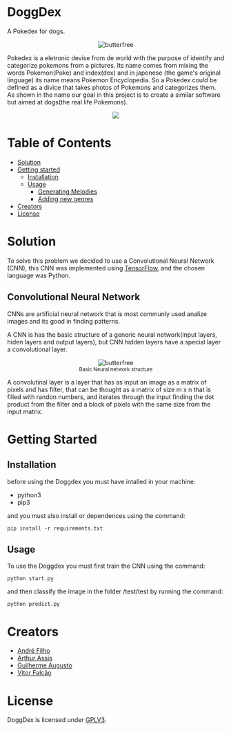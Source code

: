 # DoggDex
A Pokedex for dogs. 
<br/>

<p align="center">
  <img src="https://images-na.ssl-images-amazon.com/images/I/81twgUcmR1L._AC_SY450_.jpg" alt="butterfree" />
  <br />
</p>


Pokedex is a eletronic devise from de world with the purpose of identify and categorize pokemons from a pictures. Its name comes from mixing the words Pokemon(Poke) and index(dex) and in japonese (the game's original linguage) its name means Pokemon Encyclopedia. So a Pokedex could be defined as a divice that takes photos of Pokemons and categorizes them. As shown in the name our goal in this project is to create a similar software but aimed at dogs(the real life Pokemons). 
<br />


<p align="center">
  <img src="https://res.cloudinary.com/practicaldev/image/fetch/s--_3gm5ojJ--/c_limit%2Cf_auto%2Cfl_progressive%2Cq_auto%2Cw_880/https://cdn-images-1.medium.com/max/2000/1%2A8z04ARQ6AeW6vz0OmRZFUw.png" />
  <br />
</p>


# Table of Contents
- [Solution](#solution)
- [Getting started](#getting-started)
	- [Installation](#installation)
	- [Usage](#usage)
	  - [Generating Melodies](#generating-melodies)
	  - [Adding new genres](#adding-new-genres)
- [Creators](#creators)
- [License](#license)


# Solution

To solve this problem we decided to use a Convolutional Neural Network (CNN), this CNN was implemented using [TensorFlow](https://www.tensorflow.org/), and the chosen language was Python.

## Convolutional Neural Network
CNNs are artificial neural network that is most communly used analize images and its good in finding patterns.

A CNN is has the  basic structure of a generic neural network(input layers, hiden layers and output layers), but CNN hidden layers have a special layer a convolutional layer.

<p align="center">
  <img src="https://upload.wikimedia.org/wikipedia/commons/4/46/Colored_neural_network.svg" alt="butterfree" />
  <br />
  <sub>Basic Neural network structure</sub>
</p>


A convolutinal layer is a layer that has as input an image as a matrix of pixels and has filter, that can be thought as a matrix of size m x n
that is filled with randon numbers, and iterates through the input finding the dot product from the filter and a block of pixels with the same size from the input matrix.




# Getting Started
## Installation
before using the Doggdex you must have intalled in your machine:

 * python3
 * pip3
 
and you must also install or dependences using the command:

```console
pip install -r requirements.txt
```

## Usage
To use the Doggdex you must first train the CNN using the command:

```console
python start.py
```

and then classify the image in the folder /test/test by running the command:


```console
python predict.py
```

# Creators
* [André Filho](https://github.com/andre-filho)
* [Arthur Assis](https://github.com/arthur0496)
* [Guilherme Augusto](https://github.com/guiaugusto)
* [Vitor Falcão](https://github.com/vitorfhc)

# License
DoggDex is licensed under [GPLV3](https://github.com/deeplearningunb/doggdex/blob/master/LICENSE).
